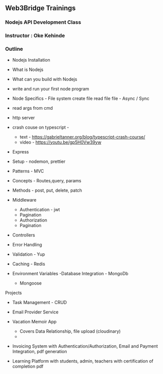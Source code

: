 ## Web3Bridge Trainings

### Nodejs API Development Class

### Instructor : Oke Kehinde

### Outline

- Nodejs Installation

- What is Nodejs
- What can you build with Nodejs
- write and run your first node program
- Node Specifics -
  File system
  create file
  read file
  file - Async / Sync

- read args from cmd

- http server

- crash couse on typescript -

  - text - https://gabrieltanner.org/blog/typescript-crash-course/
  - video - https://youtu.be/gp5H0Vw39yw

- Express
- Setup - nodemon, prettier
- Patterns - MVC
- Concepts - Routes,query, params
- Methods - post, put, delete, patch
- Middleware
  - Authentication - jwt
  - Pagination
  - Authorization
  - Pagination
- Controllers
- Error Handling
- Validation - Yup
- Caching - Redis

- Environment Variables
  -Database Integration - MongoDb
  - Mongoose

Projects

- Task Management - CRUD

- Email Provider Service

- Vacation Memoir App

  - Covers Data Relationship, file upload (cloudinary)
  -

- Invoicing System with Authentication/Authorization, Email and Payment Integration, pdf generation
- Learning Platform with students, admin, teachers with certification of completion pdf
